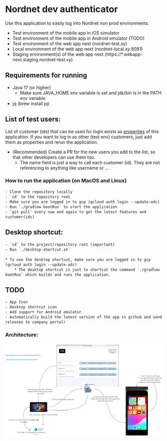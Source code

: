 # Nordnet dev authenticator

Use this application to easily log into Nordnet non prod environments: 
 - Test environment of the mobile app in iOS simulator 
 - Test environment of the mobile app in Android emulator (TODO)
 - Test environment of the web app next (nordnet-test.xy)
 - Local environment of the web app next (nordnet-local.xy:8081)
 - Staging environment(s) of the web app next (https://*.webapp-next.staging.nordnet-test.xy)

## Requirements for running
 - Java 17 (or higher)
   - Make sure JAVA_HOME env variable is set and jdk/bin is in the PATH env variable
 - jq (brew install jq)

## List of test users:
  List of customer (ids) that can be used for login exists as [properties](src/main/resources/application.yml) of this application.
  If you want to log in as other (test env) customers, just add them as properties and rerun the application.
        
* (Recommended) Create a PR for the new users you add to the list, so that other developers can use them too. 
  * The name field is just a way to call each customer (id). They are not referencing to anything like username or ... .

### How to run the application (on MacOS and Linux)
    - Clone the repository locally
    - `cd` to the repository root
    - Make sure you are logged in to gcp (gcloud auth login --update-adc)
    - Run `./gradlew bootRun` to start the application
    - `git pull` every now and again to get the latest features and customer(ids)

## Desktop shortcut:
    - `cd` to the project/repository root (important)
    - Run `./desktop-shortcut.sh`
    
    * To use the desktop shortcut, make sure you are logged in to gcp (gcloud auth login --update-adc)
        * The desktop shortcut is just to shortcut the command `./gradlew bootRun` which builds and runs the application. 

## TODO
    - App Icon
    - Desktop shortcut icon
    - Add support for Android emulator
    - Automatically build the latest version of the app in github and send releases to company portal!

### Architecture:
![architecture.png](architecture.png)
